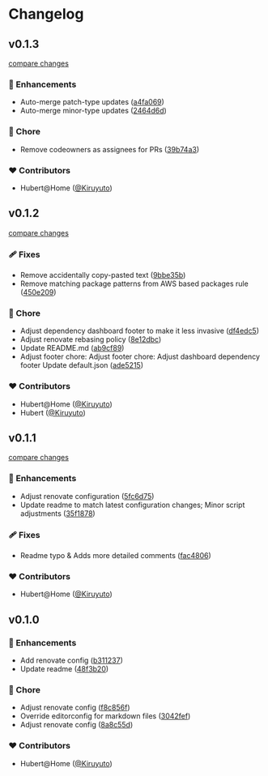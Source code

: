 # Changelog


## v0.1.3

[compare changes](https://github.com/Kiruyuto/renovate-config/compare/v0.1.2...v0.1.3)

### 🚀 Enhancements

- Auto-merge patch-type updates ([a4fa069](https://github.com/Kiruyuto/renovate-config/commit/a4fa069))
- Auto-merge minor-type updates ([2464d6d](https://github.com/Kiruyuto/renovate-config/commit/2464d6d))

### 🏡 Chore

- Remove codeowners as assignees for PRs ([39b74a3](https://github.com/Kiruyuto/renovate-config/commit/39b74a3))

### ❤️ Contributors

- Hubert@Home ([@Kiruyuto](http://github.com/Kiruyuto))

## v0.1.2

[compare changes](https://github.com/Kiruyuto/renovate-config/compare/v0.1.1...v0.1.2)

### 🩹 Fixes

- Remove accidentally copy-pasted text ([9bbe35b](https://github.com/Kiruyuto/renovate-config/commit/9bbe35b))
- Remove matching package patterns from AWS based packages rule ([450e209](https://github.com/Kiruyuto/renovate-config/commit/450e209))

### 🏡 Chore

- Adjust dependency dashboard footer to make it less invasive ([df4edc5](https://github.com/Kiruyuto/renovate-config/commit/df4edc5))
- Adjust renovate rebasing policy ([8e12dbc](https://github.com/Kiruyuto/renovate-config/commit/8e12dbc))
- Update README.md ([ab9cf89](https://github.com/Kiruyuto/renovate-config/commit/ab9cf89))
- Adjust footer chore: Adjust footer chore: Adjust dashboard dependency footer Update default.json ([ade5215](https://github.com/Kiruyuto/renovate-config/commit/ade5215))

### ❤️ Contributors

- Hubert@Home ([@Kiruyuto](http://github.com/Kiruyuto))
- Hubert ([@Kiruyuto](http://github.com/Kiruyuto))

## v0.1.1

[compare changes](https://github.com/Kiruyuto/renovate-config/compare/v0.1.0...v0.1.1)

### 🚀 Enhancements

- Adjust renovate configuration ([5fc6d75](https://github.com/Kiruyuto/renovate-config/commit/5fc6d75))
- Update readme to match latest configuration changes; Minor script adjustments ([35f1878](https://github.com/Kiruyuto/renovate-config/commit/35f1878))

### 🩹 Fixes

- Readme typo & Adds more detailed comments ([fac4806](https://github.com/Kiruyuto/renovate-config/commit/fac4806))

### ❤️ Contributors

- Hubert@Home ([@Kiruyuto](http://github.com/Kiruyuto))

## v0.1.0


### 🚀 Enhancements

- Add renovate config ([b311237](https://github.com/Kiruyuto/renovate-config/commit/b311237))
- Update readme ([48f3b20](https://github.com/Kiruyuto/renovate-config/commit/48f3b20))

### 🏡 Chore

- Adjust renovate config ([f8c856f](https://github.com/Kiruyuto/renovate-config/commit/f8c856f))
- Override editorconfig for markdown files ([3042fef](https://github.com/Kiruyuto/renovate-config/commit/3042fef))
- Adjust renovate config ([8a8c55d](https://github.com/Kiruyuto/renovate-config/commit/8a8c55d))

### ❤️ Contributors

- Hubert@Home ([@Kiruyuto](http://github.com/Kiruyuto))

